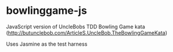 # bowlinggame-js
JavaScript version of UncleBobs TDD Bowling Game kata (http://butunclebob.com/ArticleS.UncleBob.TheBowlingGameKata)

Uses Jasmine as the test harness

